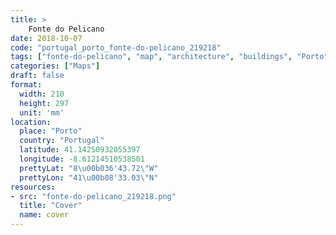 ```yaml
---
title: > 
    Fonte do Pelicano
date: 2018-10-07
code: "portugal_porto_fonte-do-pelicano_219218"
tags: ["fonte-do-pelicano", "map", "architecture", "buildings", "Porto", "Portugal"]
categories: ["Maps"]
draft: false
format:
  width: 210
  height: 297
  unit: 'mm'
location:
  place: "Porto"
  country: "Portugal"
  latitude: 41.14250932055397
  longitude: -8.61214510538501
  prettyLat: "8\u00b036'43.72\"W"
  prettyLon: "41\u00b08'33.03\"N"
resources:
- src: "fonte-do-pelicano_219218.png"
  title: "Cover"
  name: cover
---
```

